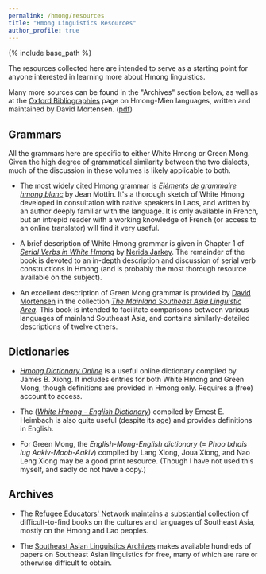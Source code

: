 ```yaml
---
permalink: /hmong/resources
title: "Hmong Linguistics Resources"
author_profile: true
---
```


{% include base_path %}

The resources collected here are intended to serve as a starting point for anyone interested in learning more about Hmong linguistics.

Many more sources can be found in the "Archives" section below, as well as at the [Oxford Bibliographies](https://www.oxfordbibliographies.com/view/document/obo-9780199772810/obo-9780199772810-0173.xml "OBO: Hmong-Mien Languages") page on Hmong-Mien languages, written and maintained by David Mortensen. ([pdf](/files/Mortensen-2014.pdf "OBO: Hmong-Mien Languages"))

## Grammars

All the grammars here are specific to either White Hmong or Green Mong. Given the high degree of grammatical similarity between the two dialects, much of the discussion in these volumes is likely applicable to both. 

*	The most widely cited Hmong grammar is [*Eléments de grammaire hmong blanc*](http://www.reninc.org/bookshelf/elements_de_grammaire_hmong.pdf "Eléments de grammaire hmong blanc") by Jean Mottin. It's a thorough sketch of White Hmong developed in consultation with native speakers in Laos, and written by an author deeply familiar with the language. It is only available in French, but an intrepid reader with a working knowledge of French (or access to an online translator) will find it very useful. 

*	A brief description of White Hmong grammar is given in Chapter 1 of [*Serial Verbs in White Hmong*](https://brill.com/view/title/31661 "Brill: Serial Verbs in White Hmong") by [Nerida Jarkey](https://www.sydney.edu.au/arts/about/our-people/academic-staff/nerida-jarkey.html "University of Sydney: Nerida Jarkey"). The remainder of the book is devoted to an in-depth description and discussion of serial verb constructions in Hmong (and is probably the most thorough resource available on the subject). 

*	An excellent description of Green Mong grammar is provided by [David Mortensen](https://www.cs.cmu.edu/~dmortens/ "Carnegie Mellon University: David Mortensen") in the collection [*The Mainland Southeast Asia Linguistic Area*](https://www.degruyter.com/document/doi/10.1515/9783110401981/html "DeGruyter: The Mainland Southeast Asia Linguistic Area"). This book is intended to facilitate comparisons between various languages of mainland Southeast Asia, and contains similarly-detailed descriptions of twelve others. 

## Dictionaries

*	[*Hmong Dictionary Online*](http://hmongdictionary.us/ "Hmong Dictionary Online") is a useful online dictionary compiled by James B. Xiong. It includes entries for both White Hmong and Green Mong, though definitions are provided in Hmong only. Requires a (free) account to access.

*	The ([*White Hmong - English Dictionary*](/files/Heimbach-1978.pdf "White Hmong - English Dictionary")) compiled by Ernest E. Heimbach is also quite useful (despite its age) and provides definitions in English. 

*	For Green Mong, the *English-Mong-English dictionary* (= *Phoo txhais lug Aakiv-Moob-Aakiv*) compiled by Lang Xiong, Joua Xiong, and Nao Leng Xiong may be a good print resource. (Though I have not used this myself, and sadly do not have a copy.)

## Archives

*	The [Refugee Educators' Network](http://www.reninc.org/ "RENINC: Home") maintains a [substantial collection](http://www.reninc.org/bookshelf/ "RENINC: Bookshelf") of difficult-to-find books on the cultures and languages of Southeast Asia, mostly on the Hmong and Lao peoples.  

*	The [Southeast Asian Linguistics Archives](http://sealang.net/sala/ "SEALang: SALA") makes available hundreds of papers on Southeast Asian linguistics for free, many of which are rare or otherwise difficult to obtain. 




